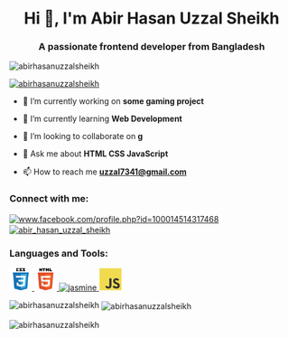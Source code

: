 
<h1 align="center">Hi 👋, I'm Abir Hasan Uzzal Sheikh</h1>
<h3 align="center">A passionate frontend developer from Bangladesh</h3>

<p align="left"> <img src="https://komarev.com/ghpvc/?username=abirhasanuzzalsheikh&label=Profile%20views&color=0e75b6&style=flat" alt="abirhasanuzzalsheikh" /> </p>

<p align="left"> <a href="https://github.com/ryo-ma/github-profile-trophy"><img src="https://github-profile-trophy.vercel.app/?username=abirhasanuzzalsheikh" alt="abirhasanuzzalsheikh" /></a> </p>

- 🔭 I’m currently working on **some gaming project**

- 🌱 I’m currently learning **Web Development**

- 👯 I’m looking to collaborate on **g**

- 💬 Ask me about **HTML CSS JavaScript**

- 📫 How to reach me **uzzal7341@gmail.com**

<h3 align="left">Connect with me:</h3>
<p align="left">
<a href="https://fb.com/www.facebook.com/profile.php?id=100014514317468" target="blank"><img align="center" src="https://raw.githubusercontent.com/rahuldkjain/github-profile-readme-generator/master/src/images/icons/Social/facebook.svg" alt="www.facebook.com/profile.php?id=100014514317468" height="30" width="40" /></a>
<a href="https://instagram.com/abir_hasan_uzzal_sheikh" target="blank"><img align="center" src="https://raw.githubusercontent.com/rahuldkjain/github-profile-readme-generator/master/src/images/icons/Social/instagram.svg" alt="abir_hasan_uzzal_sheikh" height="30" width="40" /></a>
</p>

<h3 align="left">Languages and Tools:</h3>
<p align="left"> <a href="https://www.w3schools.com/css/" target="_blank" rel="noreferrer"> <img src="https://raw.githubusercontent.com/devicons/devicon/master/icons/css3/css3-original-wordmark.svg" alt="css3" width="40" height="40"/> </a> <a href="https://www.w3.org/html/" target="_blank" rel="noreferrer"> <img src="https://raw.githubusercontent.com/devicons/devicon/master/icons/html5/html5-original-wordmark.svg" alt="html5" width="40" height="40"/> </a> <a href="https://jasmine.github.io/" target="_blank" rel="noreferrer"> <img src="https://www.vectorlogo.zone/logos/jasmine/jasmine-icon.svg" alt="jasmine" width="40" height="40"/> </a> <a href="https://developer.mozilla.org/en-US/docs/Web/JavaScript" target="_blank" rel="noreferrer"> <img src="https://raw.githubusercontent.com/devicons/devicon/master/icons/javascript/javascript-original.svg" alt="javascript" width="40" height="40"/> </a> </p>

<p><img align="left" src="https://github-readme-stats.vercel.app/api/top-langs?username=abirhasanuzzalsheikh&show_icons=true&locale=en&layout=compact" alt="abirhasanuzzalsheikh" /></p>

<p>&nbsp;<img align="center" src="https://github-readme-stats.vercel.app/api?username=abirhasanuzzalsheikh&show_icons=true&locale=en" alt="abirhasanuzzalsheikh" /></p>

<p><img align="center" src="https://github-readme-streak-stats.herokuapp.com/?user=abirhasanuzzalsheikh&" alt="abirhasanuzzalsheikh" /></p>

